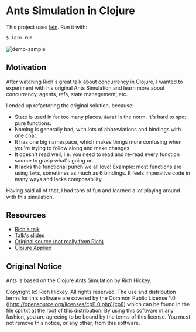 # Ants Simulation in Clojure

This project uses [lein](https://leiningen.org/). Run it with:

```bash
$ lein run
```

![demo-sample](https://cloud.githubusercontent.com/assets/46027/22576690/23b64650-e9a4-11e6-9bfd-529a9ff7f848.gif)

## Motivation

After watching Rich's great [talk about concurrency in Clojure](https://www.youtube.com/watch?v=dGVqrGmwOAw),
I wanted to experiment with his original Ants Simulation and learn more about
concurrency, agents, refs, state management, etc.

I ended up refactoring the original solution, because:

- State is used in far too many places. `deref` is the norm. It's hard to spot pure functions.
- Naming is generally bad, with lots of abbreviations and bindings with one char.
- It has one big namespace, which makes things more confusing when you're trying to follow along and make changes.
- It doesn't read well, i.e. you need to read and re-read every function source to grasp what's going on.
- It lacks the functional punch we all love! Example: most functions are using `let`s, sometimes as much as 6 bindings. It feels imperative code in many ways and lacks composability.

Having said all of that, I had tons of fun and learned a lot playing around with this simulation.

## Resources

- [Rich's talk](https://www.youtube.com/watch?v=dGVqrGmwOAw)
- [Talk's slides](https://github.com/dimhold/clojure-concurrency-rich-hickey/blob/master/ClojureConcurrencyTalk.pdf?raw=true)
- [Original source (not really from Rich)](https://github.com/juliangamble/clojure-ants-simulation)
- [Clojure Applied](https://www.amazon.com/Clojure-Applied-Practitioner-Ben-Vandgrift-ebook/dp/B016CJGHFE/ref=mt_kindle?_encoding=UTF8&me=)

## Original Notice

Ants is based on the Clojure Ants Simulation by Rich Hickey.

Copyright (c) Rich Hickey. All rights reserved.
The use and distribution terms for this software are covered by the
Common Public License 1.0 ([http://opensource.org/licenses/cpl1.0.php][cpl])
which can be found in the file cpl.txt at the root of this distribution.
By using this software in any fashion, you are agreeing to be bound by
the terms of this license.
You must not remove this notice, or any other, from this software.
